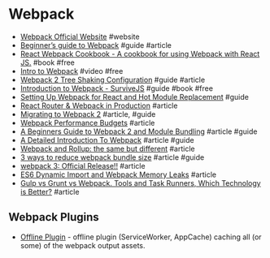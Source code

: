 # Webpack

- [Webpack Official Website](https://webpack.github.io/) #website
- [Beginner’s guide to Webpack](https://medium.com/@dabit3/beginner-s-guide-to-webpack-b1f1a3638460#.m92gd2bcq) #guide #article
- [React Webpack Cookbook - A cookbook for using Webpack with React JS.](https://christianalfoni.github.io/react-webpack-cookbook/index.html) #book #free
- [Intro to Webpack](https://egghead.io/lessons/javascript-intro-to-webpack) #video #free
- [Webpack 2 Tree Shaking Configuration](https://medium.com/modus-create-front-end-development/webpack-2-tree-shaking-configuration-9f1de90f3233#.t6064cypd) #guide #article
- [Introduction to Webpack - SurviveJS](http://survivejs.com/webpack/introduction-to-webpack/) #guide #book #free
- [Setting Up Webpack for React and Hot Module Replacement](https://robots.thoughtbot.com/setting-up-webpack-for-react-and-hot-module-replacement) #guide
- [React Router & Webpack in Production](https://reactjsnews.com/webpack-in-production) #article
- [Migrating to Webpack 2](http://javascriptplayground.com/blog/2016/10/moving-to-webpack-2/) #article, #guide
- [Webpack Performance Budgets](https://medium.com/webpack/webpack-performance-budgets-13d4880fbf6d#.u0p27cdde) #article
- [A Beginners Guide to Webpack 2 and Module Bundling](https://www.sitepoint.com/beginners-guide-to-webpack-2-and-module-bundling/) #article #guide
- [A Detailed Introduction To Webpack](https://www.smashingmagazine.com/2017/02/a-detailed-introduction-to-webpack) #article #guide
- [Webpack and Rollup: the same but different](https://medium.com/webpack/webpack-and-rollup-the-same-but-different-a41ad427058c) #article
- [3 ways to reduce webpack bundle size](http://blog.jakoblind.no/2017/05/18/3-ways-to-reduce-webpack-bundle-size/74) #article #guide
- [webpack 3: Official Release!!](https://medium.com/webpack/webpack-3-official-release-15fd2dd8f07b) #article
- [ES6 Dynamic Import and Webpack Memory Leaks](https://oprea.rocks/blog/es6-dynamic-import-and-webpack-memory-leaks) #article
- [Gulp vs Grunt vs Webpack. Tools and Task Runners, Which Technology is Better?](https://artjoker.net/blog/gulp-vs-grunt-vs-webpack-which-technology-is-better) #article

## Webpack Plugins

- [Offline Plugin](https://github.com/NekR/offline-plugin) - offline plugin (ServiceWorker, AppCache) caching all (or some) of the webpack output assets.